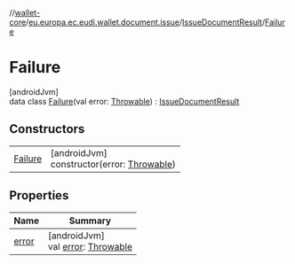 //[wallet-core](../../../../index.md)/[eu.europa.ec.eudi.wallet.document.issue](../../index.md)/[IssueDocumentResult](../index.md)/[Failure](index.md)

# Failure

[androidJvm]\
data class [Failure](index.md)(val
error: [Throwable](https://kotlinlang.org/api/latest/jvm/stdlib/kotlin/-throwable/index.html)) : [IssueDocumentResult](../index.md)

## Constructors

|                        |                                                                                                                            |
|------------------------|----------------------------------------------------------------------------------------------------------------------------|
| [Failure](-failure.md) | [androidJvm]<br>constructor(error: [Throwable](https://kotlinlang.org/api/latest/jvm/stdlib/kotlin/-throwable/index.html)) |

## Properties

| Name              | Summary                                                                                                                       |
|-------------------|-------------------------------------------------------------------------------------------------------------------------------|
| [error](error.md) | [androidJvm]<br>val [error](error.md): [Throwable](https://kotlinlang.org/api/latest/jvm/stdlib/kotlin/-throwable/index.html) |
